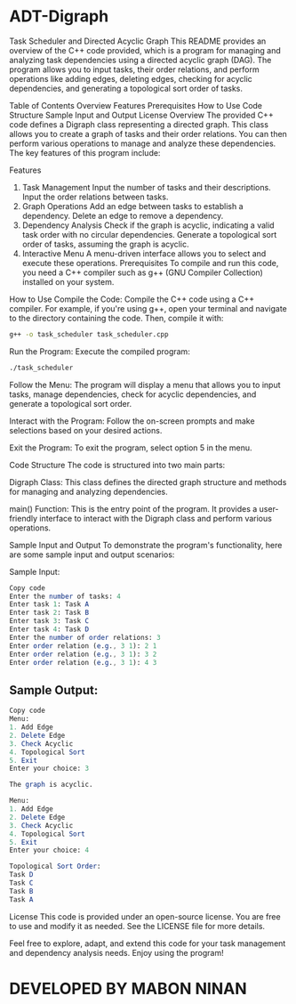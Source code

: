 # ADT-Digraph

 Task Scheduler and Directed Acyclic Graph
This README provides an overview of the C++ code provided, which is a program for managing and analyzing task dependencies using a directed acyclic graph (DAG). The program allows you to input tasks, their order relations, and perform operations like adding edges, deleting edges, checking for acyclic dependencies, and generating a topological sort order of tasks.

Table of Contents
Overview
Features
Prerequisites
How to Use
Code Structure
Sample Input and Output
License
Overview
The provided C++ code defines a Digraph class representing a directed graph. This class allows you to create a graph of tasks and their order relations. You can then perform various operations to manage and analyze these dependencies. The key features of this program include:

Features
1. Task Management
Input the number of tasks and their descriptions.
Input the order relations between tasks.
2. Graph Operations
Add an edge between tasks to establish a dependency.
Delete an edge to remove a dependency.
3. Dependency Analysis
Check if the graph is acyclic, indicating a valid task order with no circular dependencies.
Generate a topological sort order of tasks, assuming the graph is acyclic.
4. Interactive Menu
A menu-driven interface allows you to select and execute these operations.
Prerequisites
To compile and run this code, you need a C++ compiler such as g++ (GNU Compiler Collection) installed on your system.

How to Use
Compile the Code: Compile the C++ code using a C++ compiler. For example, if you're using g++, open your terminal and navigate to the directory containing the code. Then, compile it with:

```bash
g++ -o task_scheduler task_scheduler.cpp
```
Run the Program: Execute the compiled program:

```bash
./task_scheduler
```
Follow the Menu: The program will display a menu that allows you to input tasks, manage dependencies, check for acyclic dependencies, and generate a topological sort order.

Interact with the Program: Follow the on-screen prompts and make selections based on your desired actions.

Exit the Program: To exit the program, select option 5 in the menu.

Code Structure
The code is structured into two main parts:

Digraph Class: This class defines the directed graph structure and methods for managing and analyzing dependencies.

main() Function: This is the entry point of the program. It provides a user-friendly interface to interact with the Digraph class and perform various operations.

Sample Input and Output
To demonstrate the program's functionality, here are some sample input and output scenarios:

Sample Input:

```mathematica
Copy code
Enter the number of tasks: 4
Enter task 1: Task A
Enter task 2: Task B
Enter task 3: Task C
Enter task 4: Task D
Enter the number of order relations: 3
Enter order relation (e.g., 3 1): 2 1
Enter order relation (e.g., 3 1): 3 2
Enter order relation (e.g., 3 1): 4 3
```
## Sample Output:

```mathematica
Copy code
Menu:
1. Add Edge
2. Delete Edge
3. Check Acyclic
4. Topological Sort
5. Exit
Enter your choice: 3

The graph is acyclic.

Menu:
1. Add Edge
2. Delete Edge
3. Check Acyclic
4. Topological Sort
5. Exit
Enter your choice: 4

Topological Sort Order:
Task D
Task C
Task B
Task A
```
License
This code is provided under an open-source license. You are free to use and modify it as needed. See the LICENSE file for more details.

Feel free to explore, adapt, and extend this code for your task management and dependency analysis needs. Enjoy using the program!
# DEVELOPED BY MABON NINAN
